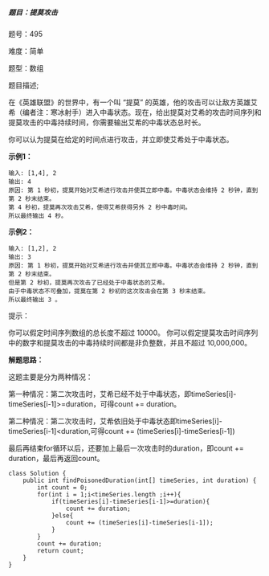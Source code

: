 ##### 题目：提莫攻击

题号：495

难度：简单

题型：数组

题目描述;

在《英雄联盟》的世界中，有一个叫 “提莫” 的英雄，他的攻击可以让敌方英雄艾希（编者注：寒冰射手）进入中毒状态。现在，给出提莫对艾希的攻击时间序列和提莫攻击的中毒持续时间，你需要输出艾希的中毒状态总时长。

你可以认为提莫在给定的时间点进行攻击，并立即使艾希处于中毒状态。

**示例1：**

```
输入: [1,4], 2
输出: 4
原因: 第 1 秒初，提莫开始对艾希进行攻击并使其立即中毒。中毒状态会维持 2 秒钟，直到第 2 秒末结束。
第 4 秒初，提莫再次攻击艾希，使得艾希获得另外 2 秒中毒时间。
所以最终输出 4 秒。
```

**示例2：**

```
输入: [1,2], 2
输出: 3
原因: 第 1 秒初，提莫开始对艾希进行攻击并使其立即中毒。中毒状态会维持 2 秒钟，直到第 2 秒末结束。
但是第 2 秒初，提莫再次攻击了已经处于中毒状态的艾希。
由于中毒状态不可叠加，提莫在第 2 秒初的这次攻击会在第 3 秒末结束。
所以最终输出 3 。
```

提示：

你可以假定时间序列数组的总长度不超过 10000。
你可以假定提莫攻击时间序列中的数字和提莫攻击的中毒持续时间都是非负整数，并且不超过 10,000,000。

**解题思路：**

这题主要是分为两种情况：

第一种情况：第二次攻击时，艾希已经不处于中毒状态，即timeSeries[i]-timeSeries[i-1]>=duration，可得count += duration。

第二种情况：第二次攻击时，艾希依旧处于中毒状态即timeSeries[i]-timeSeries[i-1]<duration,可得count += (timeSeries[i]-timeSeries[i-1])

最后再结束for循环以后，还要加上最后一次攻击时的duration，即count += duration，最后再返回count。

```
class Solution {
    public int findPoisonedDuration(int[] timeSeries, int duration) {
        int count = 0;
        for(int i = 1;i<timeSeries.length ;i++){
            if(timeSeries[i]-timeSeries[i-1]>=duration){
                count += duration;
            }else{
                count += (timeSeries[i]-timeSeries[i-1]);
            }
        }
        count += duration;
        return count;
    }
}
```



